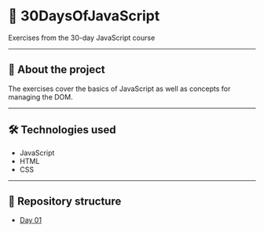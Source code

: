# 📌 30DaysOfJavaScript

Exercises from the 30-day JavaScript course

---

## 🧠 About the project

The exercises cover the basics of JavaScript as well as concepts for managing the DOM.

---

## 🛠️ Technologies used

- JavaScript
- HTML
- CSS

---

## 📁 Repository structure

- [Day 01](./30-Days-Of-JavaScript/Day_1/)
